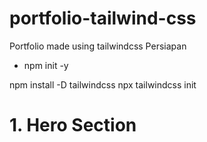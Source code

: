 # portfolio-tailwind-css

Portfolio made using tailwindcss
Persiapan

- npm init -y

npm install -D tailwindcss
npx tailwindcss init

# 1. Hero Section
